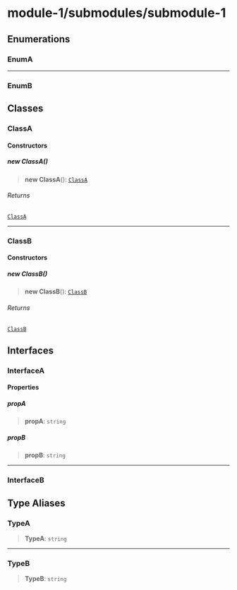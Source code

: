 # module-1/submodules/submodule-1

## Enumerations

### EnumA

***

### EnumB

## Classes

### ClassA

#### Constructors

##### new ClassA()

> **new ClassA**(): [`ClassA`](module-1.submodules.submodule-1.md#classa)

###### Returns

[`ClassA`](module-1.submodules.submodule-1.md#classa)

***

### ClassB

#### Constructors

##### new ClassB()

> **new ClassB**(): [`ClassB`](module-1.submodules.submodule-1.md#classb)

###### Returns

[`ClassB`](module-1.submodules.submodule-1.md#classb)

## Interfaces

### InterfaceA

#### Properties

##### propA

> **propA**: `string`

##### propB

> **propB**: `string`

***

### InterfaceB

## Type Aliases

### TypeA

> **TypeA**: `string`

***

### TypeB

> **TypeB**: `string`
